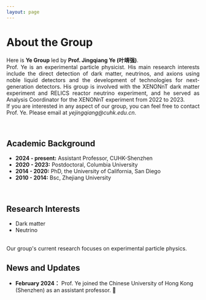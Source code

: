 ```yaml
---
layout: page
---
```

<style>
  p{
    text-align: justify;
  }
</style>
# About the Group

<p>
Here is <b>Ye Group</b> led by <b>Prof. Jingqiang Ye (叶靖强)</b>.<br>
Prof. Ye is an experimental particle physicist. His main research interests include the direct detection of dark matter, neutrinos, and axions using noble liquid detectors and the development of technologies for next-generation detectors. His group is involved with the XENONnT dark matter experiment and RELICS reactor neutrino experiment, and he served as Analysis Coordinator for the XENONnT experiment from 2022 to 2023.<br>
If you are interested in any aspect of our group, you can feel free to contact Prof. Ye. Please email at <i>yejingqiang@cuhk.edu.cn</i>.
</p>
<br>

## Academic Background

- **2024 - present:** Assistant Professor, CUHK-Shenzhen
- **2020 - 2023:** Postdoctoral, Columbia University
- **2014 - 2020:** PhD, the University of California, San Diego
- **2010 - 2014:** Bsc, Zhejiang University

<br>

## Research Interests

- Dark matter
- Neutrino

<br>
Our group's current research focuses on experimental particle physics.

<br>

## News and Updates

- **February 2024：** Prof. Ye joined the Chinese University of Hong Kong (Shenzhen) as an assistant professor. 🎉
